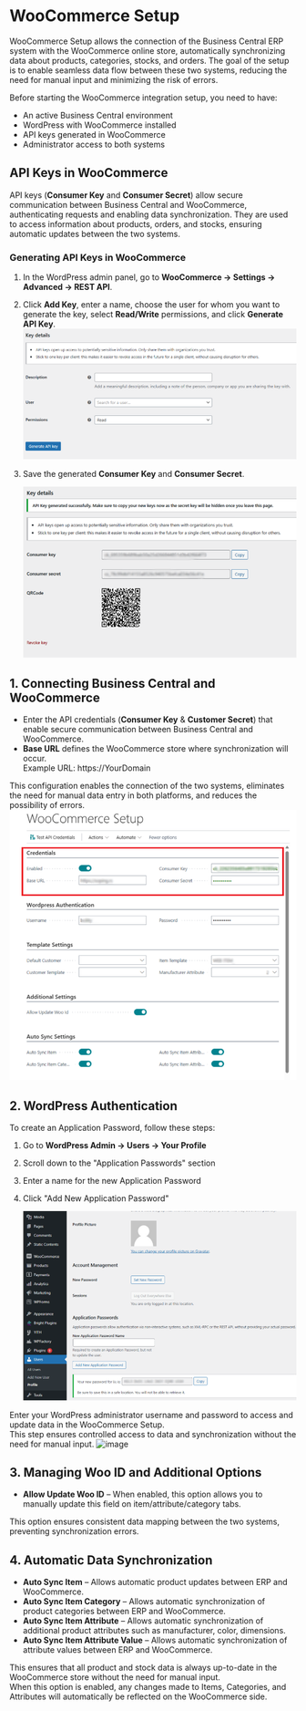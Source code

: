 
# WooCommerce Setup

WooCommerce Setup allows the connection of the Business Central ERP system with the WooCommerce online store, automatically synchronizing data about products, categories, stocks, and orders. The goal of the setup is to enable seamless data flow between these two systems, reducing the need for manual input and minimizing the risk of errors.

Before starting the WooCommerce integration setup, you need to have:

- An active Business Central environment
- WordPress with WooCommerce installed
- API keys generated in WooCommerce
- Administrator access to both systems

## API Keys in WooCommerce

API keys (**Consumer Key** and **Consumer Secret**) allow secure communication between Business Central and WooCommerce, authenticating requests and enabling data synchronization. They are used to access information about products, orders, and stocks, ensuring automatic updates between the two systems.

### Generating API Keys in WooCommerce

1. In the WordPress admin panel, go to **WooCommerce → Settings → Advanced → REST API**.
2. Click **Add Key**, enter a name, choose the user for whom you want to generate the key, select **Read/Write** permissions, and click **Generate API Key**.
    ![image](image/api.png)
3. Save the generated **Consumer Key** and **Consumer Secret**.

    ![image](image/key.png)

## 1. Connecting Business Central and WooCommerce
- Enter the API credentials (**Consumer Key** & **Customer Secret**) that enable secure communication between Business Central and WooCommerce.  
- **Base URL** defines the WooCommerce store where synchronization will occur.  
     Example URL: https://YourDomain

This configuration enables the connection of the two systems, eliminates the need for manual data entry in both platforms, and reduces the possibility of errors.  
    ![image](image/wooCom.png)

## 2. WordPress Authentication
To create an Application Password, follow these steps:

1. Go to **WordPress Admin → Users → Your Profile**
2. Scroll down to the "Application Passwords" section
3. Enter a name for the new Application Password 
4. Click "Add New Application Password"
   
     ![image](image/Password.png)

Enter your WordPress administrator username and password to access and update data in the WooCommerce Setup.  
This step ensures controlled access to data and synchronization without the need for manual input.
    ![image](image/.png)


## 3. Managing Woo ID and Additional Options
- **Allow Update Woo ID** – When enabled, this option allows you to manually update this field on item/attribute/category tabs.

This option ensures consistent data mapping between the two systems, preventing synchronization errors.

## 4. Automatic Data Synchronization
- **Auto Sync Item** – Allows automatic product updates between ERP and WooCommerce.
- **Auto Sync Item Category** – Allows automatic synchronization of product categories between ERP and WooCommerce.
- **Auto Sync Item Attribute** – Allows automatic synchronization of additional product attributes such as manufacturer, color, dimensions.
- **Auto Sync Item Attribute Value** – Allows automatic synchronization of attribute values between ERP and WooCommerce.

This ensures that all product and stock data is always up-to-date in the WooCommerce store without the need for manual input.  
When this option is enabled, any changes made to Items, Categories, and Attributes will automatically be reflected on the WooCommerce side.
